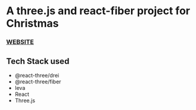 
# A three.js and react-fiber project for Christmas 

### [WEBSITE](https://ax-sh.github.io/christmas-tree-app/)

## Tech Stack used 
- @react-three/drei
- @react-three/fiber
- leva
- React
- Three.js




